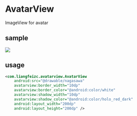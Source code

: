 AvatarView
===

ImageView for avatar

sample
---
![](http://img03.taobaocdn.com/imgextra/i3/160310864/TB2NFinbVXXXXX1XXXXXXXXXXXX_!!160310864.png)

usage
---
```xml
<com.liangfeizc.avatarview.AvatarView
    android:src="@drawable/nagasawa"
    avatarview:border_width="10dp"
    avatarview:border_color="@android:color/white"
    avatarview:shadow_width="10dp"
    avatarview:shadow_color="@android:color/holo_red_dark"
    android:layout_width="200dp"
    android:layout_height="200dp" />
```
